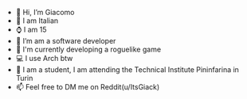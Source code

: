 - 👋 Hi, I’m Giacomo
- 📍 I am Italian
- ⌚ I am 15
- 👀 I’m am a software developer
- 🌱 I'm currently developing a roguelike game
- 💻 I use Arch btw
- 🎒 I am a student, I am attending the Technical Institute Pininfarina in Turin
- 📫 Feel free to DM me on Reddit(u/ItsGiack)

<!---
giack-dev/giack-dev is a ✨ special ✨ repository because its `README.md` (this file) appears on your GitHub profile.
You can click the Preview link to take a look at your changes.
--->
